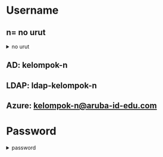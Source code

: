 # Username

## n= no urut

<details close>
  <summary>no urut</summary>
  
</details>

## AD: kelompok-n

## LDAP: ldap-kelompok-n

## Azure: kelompok-n@aruba-id-edu.com

# Password

<details close>
  <summary>password</summary>

</details>
